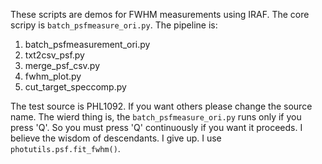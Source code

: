 These scripts are demos for FWHM measurements using IRAF. The core scripy is `batch_psfmeasure_ori.py`. The pipeline is:

1. batch_psfmeasurement_ori.py
2. txt2csv_psf.py
3. merge_psf_csv.py
4. fwhm_plot.py
5. cut_target_speccomp.py

The test source is PHL1092. If you want others please change the source name. The wierd thing is, the `batch_psfmeasure_ori.py` runs only if you press 'Q'. So you must press 'Q' continuously if you want it proceeds. I believe the wisdom of descendants. I give up. I use `photutils.psf.fit_fwhm()`. 
